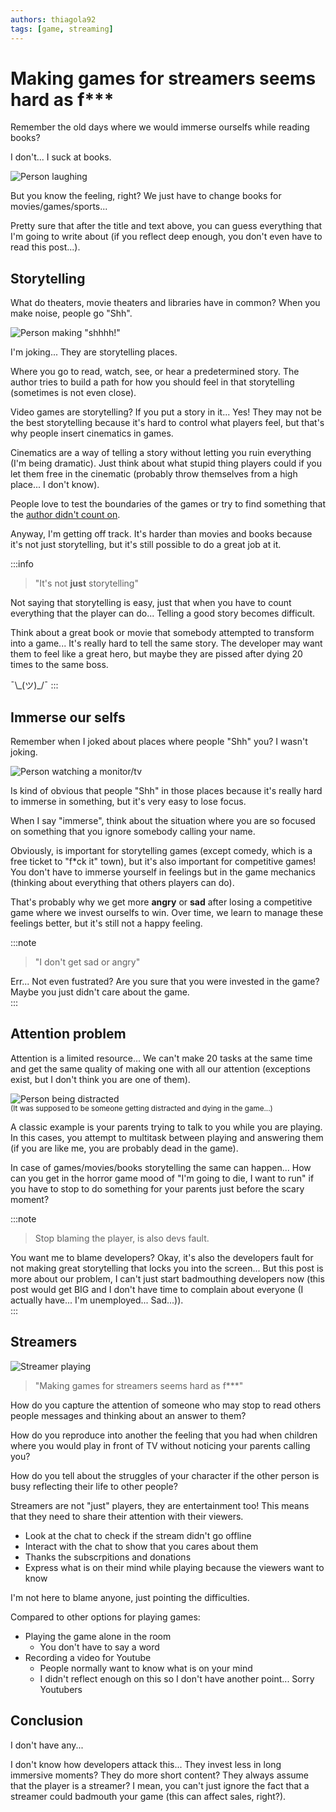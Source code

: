 ```yaml
---
authors: thiagola92
tags: [game, streaming]
---
```


# Making games for streamers seems hard as f***

Remember the old days where we would immerse ourselfs while reading books?  

I don't... I suck at books.  

![Person laughing](haha.svg)  

But you know the feeling, right? We just have to change books for movies/games/sports...  

Pretty sure that after the title and text above, you can guess everything that I'm going to write about (if you reflect deep enough, you don't even have to read this post...).  

## Storytelling

What do theaters, movie theaters and libraries have in common? When you make noise, people go "Shh".  

![Person making "shhhh!"](shh.svg)  

I'm joking... They are storytelling places.  

Where you go to read, watch, see, or hear a predetermined story. The author tries to build a path for how you should feel in that storytelling (sometimes is not even close).  

Video games are storytelling? If you put a story in it... Yes! They may not be the best storytelling because it's hard to control what players feel, but that's why people insert cinematics in games. 

Cinematics are a way of telling a story without letting you ruin everything (I'm being dramatic). Just think about what stupid thing players could if you let them free in the cinematic (probably throw themselves from a high place... I don't know).  

People love to test the boundaries of the games or try to find something that the [author didn't count on](https://www.youtube.com/watch?v=lZXCgZZn6jg).  

Anyway, I'm getting off track. It's harder than movies and books because it's not just storytelling, but it's still possible to do a great job at it.  

:::info
> "It's not **just** storytelling"

Not saying that storytelling is easy, just that when you have to count everything that the player can do... Telling a good story becomes difficult.  

Think about a great book or movie that somebody attempted to transform into a game... It's really hard to tell the same story. The developer may want them to feel like a great hero, but maybe they are pissed after dying 20 times to the same boss.  

¯\\\_(ツ)\_/¯
:::

## Immerse our selfs

Remember when I joked about places where people "Shh" you? I wasn't joking.  

![Person watching a monitor/tv](watching.svg)  

Is kind of obvious that people "Shh" in those places because it's really hard to immerse in something, but it's very easy to lose focus.  

When I say "immerse", think about the situation where you are so focused on something that you ignore somebody calling your name.  

Obviously, is important for storytelling games (except comedy, which is a free ticket to "f*ck it" town), but it's also important for competitive games! You don't have to immerse yourself in feelings but in the game mechanics (thinking about everything that others players can do).  

That's probably why we get more **angry** or **sad** after losing a competitive game where we invest ourselfs to win. Over time, we learn to manage these feelings better, but it's still not a happy feeling.    

:::note
> "I don't get sad or angry"

Err... Not even fustrated? Are you sure that you were invested in the game? Maybe you just didn't care about the game.  
:::

## Attention problem

Attention is a limited resource... We can't make 20 tasks at the same time and get the same quality of making one with all our attention (exceptions exist, but I don't think you are one of them).  

![Person being distracted](attention.svg)  
<sub>(It was supposed to be someone getting distracted and dying in the game...)</sub>  

A classic example is your parents trying to talk to you while you are playing. In this cases, you attempt to multitask between playing and answering them (if you are like me, you are probably dead in the game).  

In case of games/movies/books storytelling the same can happen... How can you get in the horror game mood of "I'm going to die, I want to run" if you have to stop to do something for your parents just before the scary moment?  

:::note
> Stop blaming the player, is also devs fault.

You want me to blame developers? Okay, it's also the developers fault for not making great storytelling that locks you into the screen... But this post is more about our problem, I can't just start badmouthing developers now (this post would get BIG and I don't have time to complain about everyone (I actually have... I'm unemployed... Sad...)).  
:::

## Streamers

![Streamer playing](streamer.svg)

> "Making games for streamers seems hard as f***"

How do you capture the attention of someone who may stop to read others people messages and thinking about an answer to them?  

How do you reproduce into another the feeling that you had when children where you would play in front of TV without noticing your parents calling you?  

How do you tell about the struggles of your character if the other person is busy reflecting their life to other people?  

Streamers are not "just" players, they are entertainment too! This means that they need to share their attention with their viewers.  

- Look at the chat to check if the stream didn't go offline
- Interact with the chat to show that you cares about them
- Thanks the subscrpitions and donations
- Express what is on their mind while playing because the viewers want to know

I'm not here to blame anyone, just pointing the difficulties.  

Compared to other options for playing games:  

- Playing the game alone in the room
    - You don't have to say a word
- Recording a video for Youtube
    - People normally want to know what is on your mind
    - I didn't reflect enough on this so I don't have another point... Sorry Youtubers

## Conclusion

I don't have any...  

I don't know how developers attack this... They invest less in long immersive moments? They do more short content? They always assume that the player is a streamer? I mean, you can't just ignore the fact that a streamer could badmouth your game (this can affect sales, right?).  